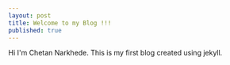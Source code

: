 ```yaml
---
layout: post
title: Welcome to my Blog !!!
published: true
---
```


Hi I'm Chetan Narkhede. This is my first blog created using jekyll.